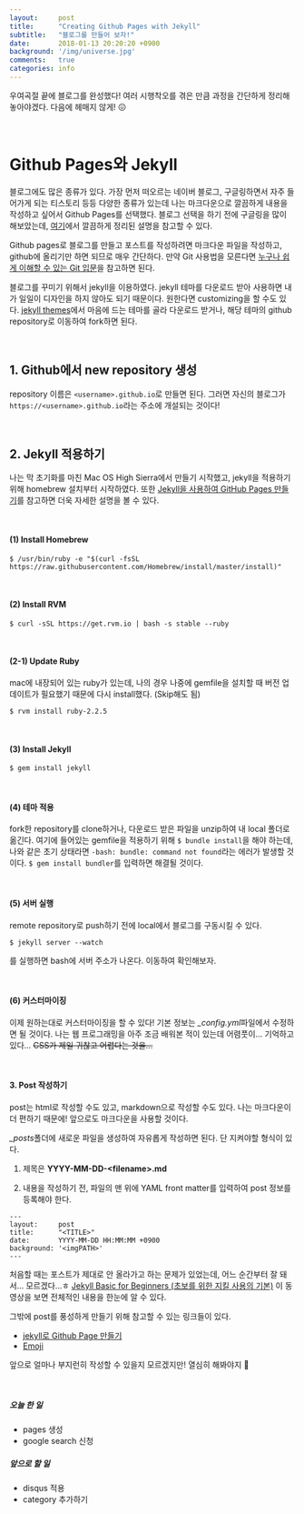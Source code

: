 ```yaml
---
layout:     post
title:      "Creating Github Pages with Jekyll"
subtitle:   "블로그를 만들어 보자!"
date:       2018-01-13 20:20:20 +0900
background: '/img/universe.jpg'
comments:   true
categories: info
---
```



우여곡절 끝에 블로그를 완성했다! 여러 시행착오를 겪은 만큼 과정을 간단하게 정리해놓아야겠다. 다음에 헤매지 않게! &#128534;

<br>

# Github Pages와 Jekyll

블로그에도 많은 종류가 있다. 가장 먼저 떠오르는 네이버 블로그, 구글링하면서 자주 들어가게 되는 티스토리 등등 다양한 종류가 있는데 나는 마크다운으로 깔끔하게 내용을 작성하고 싶어서 Github Pages를 선택했다. 블로그 선택을 하기 전에 구글링을 많이 해보았는데, [여기](http://blog.kalkin7.com/2015/07/07/maintain-a-blog-for-a-long-time/)에서 깔끔하게 정리된 설명을 참고할 수 있다.

Github pages로 블로그를 만들고 포스트를 작성하려면 마크다운 파일을 작성하고, github에 올리기만 하면 되므로 매우 간단하다. 만약 Git 사용법을 모른다면 [누구나 쉽게 이해할 수 있는 Git 입문](https://backlog.com/git-tutorial/kr/)을 참고하면 된다.

블로그를 꾸미기 위해서 jekyll을 이용하였다. jekyll 테마를 다운로드 받아 사용하면 내가 일일이 디자인을 하지 않아도 되기 때문이다. 원한다면 customizing을 할 수도 있다. [jekyll themes](http://jekyllthemes.org)에서 마음에 드는 테마를 골라 다운로드 받거나, 해당 테마의 github repository로 이동하여 fork하면 된다.

<br>

## 1. Github에서 new repository 생성

repository 이름은 `<username>.github.io`로 만들면 된다. 그러면 자신의 블로그가 `https://<username>.github.io`라는 주소에 개설되는 것이다!

<br>

## 2. Jekyll 적용하기

나는 막 초기화를 마친 Mac OS High Sierra에서 만들기 시작했고, jekyll을 적용하기 위해 homebrew 설치부터 시작하였다. 또한 [Jekyll을 사용하여 GitHub Pages 만들기](http://blog.saltfactory.net/upgrade-github-pages-dependency-versions/)를 참고하면 더욱 자세한 설명을 볼 수 있다.

<br>


#### (1) Install Homebrew

```buildoutcfg
$ /usr/bin/ruby -e "$(curl -fsSL https://raw.githubusercontent.com/Homebrew/install/master/install)"
```
<br>

#### (2) Install RVM
```buildoutcfg
$ curl -sSL https://get.rvm.io | bash -s stable --ruby
```
<br>

#### (2-1) Update Ruby
mac에 내장되어 있는 ruby가 있는데, 나의 경우 나중에 gemfile을 설치할 때 버전 업데이트가 필요했기 때문에 다시 install했다. (Skip해도 됨)
```buildoutcfg
$ rvm install ruby-2.2.5
```
<br>

#### (3) Install Jekyll
```buildoutcfg
$ gem install jekyll
```
<br>

#### (4) 테마 적용

fork한 repository를 clone하거나, 다운로드 받은 파일을 unzip하여 내 local 폴더로 옮긴다. 여기에 들어있는 gemfile을 적용하기 위해 `$ bundle install`을 해야 하는데, 나와 같은 초기 상태라면 `-bash: bundle: command not found`라는 에러가 발생할 것이다. `$ gem install bundler`를 입력하면 해결될 것이다.

<br>

#### (5) 서버 실행

remote repository로 push하기 전에 local에서 블로그를 구동시킬 수 있다.
```buildoutcfg
$ jekyll server --watch
```
를 실행하면 bash에 서버 주소가 나온다. 이동하여 확인해보자.

<br>

#### (6) 커스터마이징

이제 원하는대로 커스터마이징을 할 수 있다! 기본 정보는 *_config.yml*파일에서 수정하면 될 것이다. 나는 웹 프로그래밍을 아주 조금 배워본 적이 있는데 어렴풋이... 기억하고 있다... ~~CSS가 제일 귀찮고 어렵다는 것을...~~

<br>

#### 3. Post 작성하기

post는 html로 작성할 수도 있고, markdown으로 작성할 수도 있다. 나는 마크다운이 더 편하기 때문에! 앞으로도 마크다운을 사용할 것이다.

*_posts*폴더에 새로운 파일을 생성하여 자유롭게 작성하면 된다. 단 지켜야할 형식이 있다.

1. 제목은 **YYYY-MM-DD-\<filename\>.md**

2. 내용을 작성하기 전, 파일의 맨 위에 YAML front matter를 입력하여 post 정보를 등록해야 한다.

```buildoutcfg
---
layout:     post
title:      "<TITLE>"
date:       YYYY-MM-DD HH:MM:MM +0900
background: '<imgPATH>'
---
```

처음할 때는 포스트가 제대로 안 올라가고 하는 문제가 있었는데, 어느 순간부터 잘 돼서... 모르겠다...ㅎ 
[Jekyll Basic for Beginners (초보를 위한 지킬 사용의 기본)](https://www.youtube.com/watch?time_continue=363&v=5Td33bQPLf4) 이 동영상을 보면 전체적인 내용을 한눈에 알 수 있다.

그밖에 post를 풍성하게 만들기 위해 참고할 수 있는 링크들이 있다.
- [jekyll로 Github Page 만들기](http://alex.devpools.kr/2017/03/16/jekyll로-github-page-만들기/)
- [Emoji](https://steemit.com/steemkr-guide/@snow-airline/steemkr-quick-start-guide)

앞으로 얼마나 부지런히 작성할 수 있을지 모르겠지만! 열심히 해봐야지 &#128035;

<br>

##### 오늘 한 일
- pages 생성
- google search 신청

##### 앞으로 할 일
- disqus 적용
- category 추가하기
